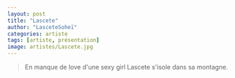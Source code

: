 ```yaml
---
layout: post
title: "Lascete"
author: "LasceteSoheï"
categories: artiste
tags: [artiste, présentation]
image: artistes/Lascete.jpg
---
```


> En manque de love d'une sexy girl Lascete s'isole dans sa montagne.